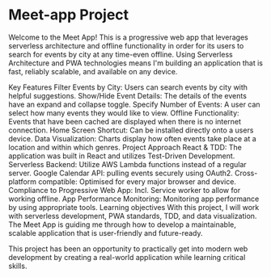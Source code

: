 # Meet-app Project

Welcome to the Meet App! This is a progressive web app that leverages serverless architecture and offline functionality in order for its users to search for events by city at any time-even offline. Using Serverless Architecture and PWA technologies means I'm building an application that is fast, reliably scalable, and available on any device.

Key Features
Filter Events by City: Users can search events by city with helpful suggestions.
Show/Hide Event Details: The details of the events have an expand and collapse toggle.
Specify Number of Events: A user can select how many events they would like to view.
Offline Functionality: Events that have been cached are displayed when there is no internet connection.
Home Screen Shortcut: Can be installed directly onto a users device.
Data Visualization: Charts display how often events take place at a location and within which genres.
Project Approach
React & TDD: The application was built in React and utilizes Test-Driven Development.
Serverless Backend: Utilize AWS Lambda functions instead of a regular server.
Google Calendar API: pulling events securely using OAuth2.
Cross-platform compatible: Optimised for every major browser and device.
Compliance to Progressive Web App: Incl. Service worker to allow for working offline.
App Performance Monitoring: Monitoring app performance by using appropriate tools.
Learning objectives
With this project, I will work with serverless development, PWA standards, TDD, and data visualization. The Meet App is guiding me through how to develop a maintainable, scalable application that is user-friendly and future-ready.

This project has been an opportunity to practically get into modern web development by creating a real-world application while learning critical skills.
